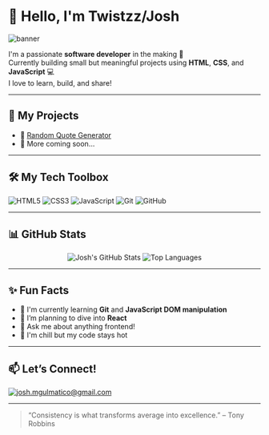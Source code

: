 # 👋 Hello, I'm Twistzz/Josh

![banner](https://capsule-render.vercel.app/api?type=waving&color=0:08C8F6,100:1D2B64&height=200&section=header&text=Josh%20Gulmatico&fontSize=40&fontAlign=50&fontColor=ffffff)

I'm a passionate **software developer** in the making 🌱  
Currently building small but meaningful projects using **HTML**, **CSS**, and **JavaScript** 💻  
I love to learn, build, and share!

---

## 🚀 My Projects
- 🎯 [Random Quote Generator](https://github.com/joshgulmatico/random-quote-generator)
- 📁 More coming soon...

---

## 🛠️ My Tech Toolbox

![HTML5](https://img.shields.io/badge/HTML5-E34F26?style=for-the-badge&logo=html5&logoColor=white)
![CSS3](https://img.shields.io/badge/CSS3-1572B6?style=for-the-badge&logo=css3&logoColor=white)
![JavaScript](https://img.shields.io/badge/JavaScript-F7DF1E?style=for-the-badge&logo=javascript&logoColor=black)
![Git](https://img.shields.io/badge/Git-F05032?style=for-the-badge&logo=git&logoColor=white)
![GitHub](https://img.shields.io/badge/GitHub-100000?style=for-the-badge&logo=github&logoColor=white)

---

## 📊 GitHub Stats

<div align="center">
  <img src="https://github-readme-stats.vercel.app/api?username=joshgulmatico&show_icons=true&theme=radical" alt="Josh's GitHub Stats" />
  <img src="https://github-readme-stats.vercel.app/api/top-langs/?username=joshgulmatico&layout=compact&theme=radical" alt="Top Languages" />
</div>

---

## ✨ Fun Facts
- 🔭 I'm currently learning **Git** and **JavaScript DOM manipulation**
- 🌱 I’m planning to dive into **React**
- 💬 Ask me about anything frontend!
- 🥶 I'm chill but my code stays hot

---

## 📫 Let’s Connect!

[![josh.mgulmatico@gmail.com](https://img.shields.io/badge/email-D14836?style=for-the-badge&logo=gmail&logoColor=white)](mailto:your-email@example.com)

---

> “Consistency is what transforms average into excellence.” – Tony Robbins
